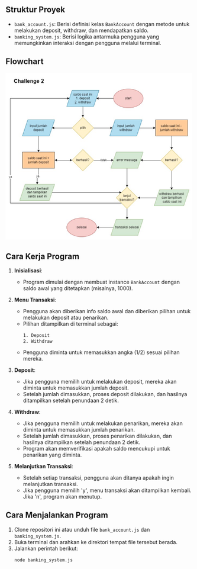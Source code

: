 ## Struktur Proyek

- `bank_account.js`: Berisi definisi kelas `BankAccount` dengan metode untuk melakukan deposit, withdraw, dan mendapatkan saldo.
- `banking_system.js`: Berisi logika antarmuka pengguna yang memungkinkan interaksi dengan pengguna melalui terminal.

## Flowchart

![Flowchart Banking System](/assets/flowchart-ch2.jpg "Flowchart Banking System")

## Cara Kerja Program

1. **Inisialisasi**:
   - Program dimulai dengan membuat instance `BankAccount` dengan saldo awal yang ditetapkan (misalnya, 1000).

2. **Menu Transaksi**:
   - Pengguna akan diberikan info saldo awal dan diberikan pilihan untuk melakukan deposit atau penarikan.
   - Pilihan ditampilkan di terminal sebagai:
     ```
     1. Deposit
     2. Withdraw
     ```
   - Pengguna diminta untuk memasukkan angka (1/2) sesuai pilihan mereka.

3. **Deposit**:
   - Jika pengguna memilih untuk melakukan deposit, mereka akan diminta untuk memasukkan jumlah deposit.
   - Setelah jumlah dimasukkan, proses deposit dilakukan, dan hasilnya ditampilkan setelah penundaan 2 detik.

4. **Withdraw**:
   - Jika pengguna memilih untuk melakukan penarikan, mereka akan diminta untuk memasukkan jumlah penarikan.
   - Setelah jumlah dimasukkan, proses penarikan dilakukan, dan hasilnya ditampilkan setelah penundaan 2 detik.
   - Program akan memverifikasi apakah saldo mencukupi untuk penarikan yang diminta.

5. **Melanjutkan Transaksi**:
   - Setelah setiap transaksi, pengguna akan ditanya apakah ingin melanjutkan transaksi.
   - Jika pengguna memilih 'y', menu transaksi akan ditampilkan kembali. Jika 'n', program akan menutup.

## Cara Menjalankan Program

1. Clone repositori ini atau unduh file `bank_account.js` dan `banking_system.js`.
2. Buka terminal dan arahkan ke direktori tempat file tersebut berada.
3. Jalankan perintah berikut:
   ```bash
   node banking_system.js